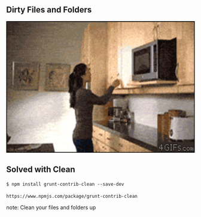 ## Dirty Files and Folders

<img src="images/messy.gif" height="350">

## Solved with Clean <!-- .element: class="fragment" -->
<pre class="fragment"><code class="haskell">$ npm install grunt-contrib-clean --save-dev

https://www.npmjs.com/package/grunt-contrib-clean</code></pre>

note:
    Clean your files and folders up